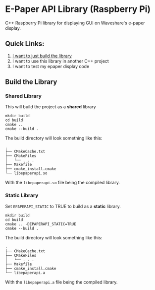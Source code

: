 # E-Paper API Library (Raspberry Pi)

C++ Raspberry Pi library for displaying GUI on Waveshare's e-paper display.

## Quick Links:

1. [I want to just build the library](#build-the-library)
2. I want to use this library in another C++ project
3. I want to test my epaper display code

## Build the Library

### Shared Library

This will build the project as a **shared** library

```
mkdir build
cd build
cmake ..
cmake --build .
```

The build directory will look something like this:

```
.
├── CMakeCache.txt
├── CMakeFiles
│   └── . . .
├── Makefile
├── cmake_install.cmake
└── libepaperapi.so
```

With the `libepaperapi.so` file being the compiled library.

### Static Library

Set `EPAPERAPI_STATIC` to TRUE to build as a **static** library.

```
mkdir build
cd build
cmake .. -DEPAPERAPI_STATIC=TRUE
cmake --build .
```

The build directory will look something like this:

```
.
├── CMakeCache.txt
├── CMakeFiles
│   └── . . .
├── Makefile
├── cmake_install.cmake
└── libepaperapi.a
```

With the `libepaperapi.a` file being the compiled library.
